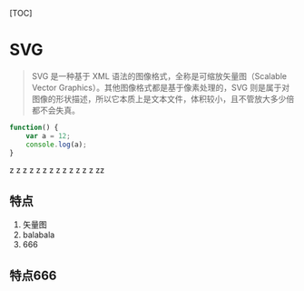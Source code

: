 [TOC]


# SVG
> SVG 是一种基于 XML 语法的图像格式，全称是可缩放矢量图（Scalable Vector Graphics）。其他图像格式都是基于像素处理的，SVG 则是属于对图像的形状描述，所以它本质上是文本文件，体积较小，且不管放大多少倍都不会失真。

```javascript
function() {
    var a = 12;
    console.log(a);
}
```

z
z
z
z
z
z
z
z
z
z
z
z
z
zz

## 特点
1. 矢量图
2. balabala
3. 666 

## 特点666